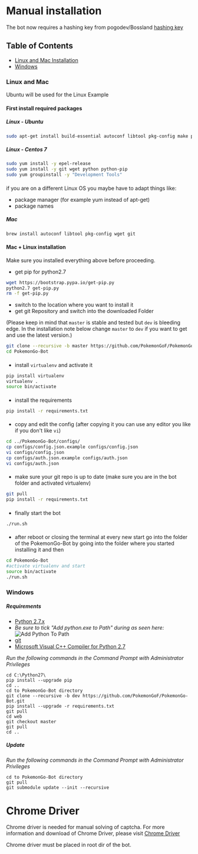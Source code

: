 # Manual installation

The bot now requires a hashing key from pogodev/Bossland [hashing key](http://hashing.pogodev.org)

## Table of Contents

- [Linux and Mac Installation](#linux-and-mac)
- [Windows](#windows)

### Linux and Mac

Ubuntu will be used for the Linux Example

#### First install required packages

##### Linux - Ubuntu

```bash
sudo apt-get install build-essential autoconf libtool pkg-config make python2.7-dev wget git
```

##### Linux - Centos 7

```bash
sudo yum install -y epel-release
sudo yum install -y git wget python python-pip
sudo yum groupinstall -y "Development Tools"
```

####

if you are on a different Linux OS you maybe have to adapt things like:

- package manager (for example yum instead of apt-get)
- package names

##### Mac

```bash
brew install autoconf libtool pkg-config wget git
```

#### Mac + Linux installation

Make sure you installed everything above before proceeding.

- get pip for python2.7
```bash
wget https://bootstrap.pypa.io/get-pip.py
python2.7 get-pip.py
rm -f get-pip.py
```
- switch to the location where you want to install it
- get git Repository and switch into the downloaded Folder

(Please keep in mind that `master` is stable and tested but `dev` is bleeding edge. In the installation note below change `master` to `dev` if you want to get and use the latest version.)
```bash
git clone --recursive -b master https://github.com/PokemonGoF/PokemonGo-Bot.git
cd PokemonGo-Bot
```

####

- install `virtualenv` and activate it
```bash
pip install virtualenv
virtualenv .
source bin/activate
```

####

- install the requirements
```bash
pip install -r requirements.txt
```

####

- copy and edit the config
(after copying it you can use any editor you like if you don't like `vi`) 
```bash
cd ../PokemonGo-Bot/configs/
cp configs/config.json.example configs/config.json
vi configs/config.json
cp configs/auth.json.example configs/auth.json
vi configs/auth.json
```

####

- make sure your git repo is up to date
(make sure you are in the bot folder and activated virtualenv)
```bash
git pull
pip install -r requirements.txt
```

####

- finally start the bot
```bash
./run.sh
```

####

- after reboot or closing the terminal at every new start go into the folder of the PokemonGo-Bot by going into the folder where you started installing it and then
```bash
cd PokemonGo-Bot
#activate virtualenv and start
source bin/activate
./run.sh
```


### Windows

##### Requirements

- [Python 2.7.x](http://docs.python-guide.org/en/latest/starting/installation/) 
- *Be sure to tick "Add python.exe to Path" during as seen here:* ![Add Python To Path](http://i.imgur.com/RhYnhg0.jpg)
- [git](https://git-scm.com/book/en/v2/Getting-Started-Installing-Git)
- [Microsoft Visual C++ Compiler for Python 2.7](http://www.microsoft.com/en-us/download/details.aspx?id=44266)


*Run the following commands in the Command Prompt with Administrator Privileges*

```
cd C:\Python27\
pip install --upgrade pip
cd ..
cd to PokemonGo-Bot directory
git clone --recursive -b dev https://github.com/PokemonGoF/PokemonGo-Bot.git
pip install --upgrade -r requirements.txt
git pull
cd web
git checkout master
git pull
cd ..

```

##### Update

*Run the following commands in the Command Prompt with Administrator Privileges*

```
cd to PokemonGo-Bot directory
git pull
git submodule update --init --recursive
```

# Chrome Driver

Chrome driver is needed for manual solving of captcha. For more information and download of Chrome Driver, please visit [Chrome Driver](https://sites.google.com/a/chromium.org/chromedriver/)

Chrome driver must be placed in root dir of the bot.